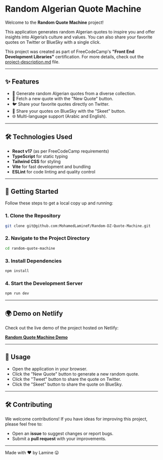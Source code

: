 # Random Algerian Quote Machine

Welcome to the **Random Quote Machine** project!

This application generates random Algerian quotes to inspire you and offer insights into Algeria’s culture and values. You can also share your favorite quotes on Twitter or BlueSky with a single click.

This project was created as part of FreeCodeCamp's **"Front End Development Libraries"** certification. For more details, check out the [project-description.md](https://github.com/MohamedLamineF/Random-DZ-Quote-Machine/blob/main/project%20description.md) file.

---

## ✨ Features

- 🎲 Generate random Algerian quotes from a diverse collection.
- 🔄 Fetch a new quote with the "New Quote" button.
- 🐦 Share your favorite quotes directly on Twitter.
- 💙 Share your quotes on BlueSky with the "Skeet" button.
- 🌐 Multi-language support (Arabic and English).

---

## 🛠️ Technologies Used

- **React v17** (as per FreeCodeCamp requirements)
- **TypeScript** for static typing
- **Tailwind CSS** for styling
- **Vite** for fast development and bundling
- **ESLint** for code linting and quality control

---

## 🚀 Getting Started

Follow these steps to get a local copy up and running:

### 1. Clone the Repository

```bash
git clone git@github.com:MohamedLamineF/Random-DZ-Quote-Machine.git
```

### 2. Navigate to the Project Directory

```bash
cd random-quote-machine
```

### 3. Install Dependencies

```bash
npm install
```

### 4. Start the Development Server

```bash
npm run dev
```

---

## 🌍 Demo on Netlify

Check out the live demo of the project hosted on Netlify:

[**Random Quote Machine Demo**](https://dz-quotes.netlify.app/)

---

## 🎨 Usage

- Open the application in your browser.
- Click the "New Quote" button to generate a new random quote.
- Click the "Tweet" button to share the quote on Twitter.
- Click the "Skeet" button to share the quote on BlueSky.

---

## 🛠️ Contributing

We welcome contributions! If you have ideas for improving this project, please feel free to:

- Open an **issue** to suggest changes or report bugs.
- Submit a **pull request** with your improvements.

---

Made with ❤️ by Lamine 😛
